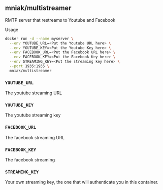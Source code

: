 ## mniak/multistreamer

RMTP server that restreams to Youtube and Facebook


Usage
```bash
docker run -d --name myserver \
  --env YOUTUBE_URL=<Put the Youtube URL here> \
  --env YOUTUBE_KEY=<Put the Youtube Key here> \
  --env FACEBOOK_URL=<Put the Facebook URL here> \
  --env FACEBOOK_KEY=<Put the Facebook Key here> \
  --env STREAMING_KEY=<Put the streaming key here> \
  --port 1935:1935 \
  mniak/multistreamer
```


### `YOUTUBE_URL`
The youtube streaming URL

### `YOUTUBE_KEY`
The youtube streaming key

### `FACEBOOK_URL`
The facebook streaming URL

### `FACEBOOK_KEY`
The facebook streaming

### `STREAMING_KEY`
Your own streaming key, the one that will authenticate you in this container.